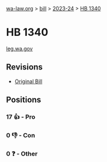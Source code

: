[wa-law.org](/) > [bill](/bill/) > [2023-24](/bill/2023-24/) > [HB 1340](/bill/2023-24/hb/1340/)

# HB 1340
[leg.wa.gov](https://app.leg.wa.gov/billsummary?BillNumber=1340&Year=2023&Initiative=false)

## Revisions
* [Original Bill](1/)

## Positions
### 17 👍 - Pro

### 0 👎 - Con

### 0 ❓ - Other
